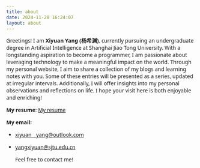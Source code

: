 ```yaml
---
title: about
date: 2024-11-28 16:24:07
layout: about
---
```


<style>
  html, body, .markdown-body {
    font-family: Georgia, sans, serif;
  }
</style>
Greetings! I am **Xiyuan Yang (杨希渊)**, currently pursuing an undergraduate degree in Artificial Intelligence at Shanghai Jiao Tong University. With a longstanding aspiration to become a programmer, I am passionate about leveraging technology to make a meaningful impact on the world. Through my personal website, I aim to share a collection of my blogs and learning notes with you. Some of these entries will be presented as a series, updated at irregular intervals. Additionally, I will offer insights into my personal observations and reflections on life. I hope your visit here is both enjoyable and enriching!

**My resume**: [My resume](https://xiyuanyang-code.github.io/resume/)

**My email:**

- [xiyuan__yang@outlook.com](mailto:xiyuan__yang@outlook.com)

- [yangxiyuan@sjtu.edu.cn](mailto:yangxiyuan@sjtu.edu.cn)

  Feel free to contact me!
